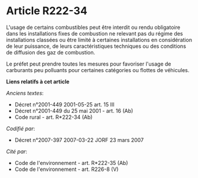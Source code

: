 # Article R222-34

L'usage de certains combustibles peut être interdit ou rendu obligatoire dans les installations fixes de combustion ne
relevant pas du régime des installations classées ou être limité à certaines installations en considération de leur
puissance, de leurs caractéristiques techniques ou des conditions de diffusion des gaz de combustion.

Le préfet peut prendre toutes les mesures pour favoriser l'usage de carburants peu polluants pour certaines catégories ou
flottes de véhicules.

**Liens relatifs à cet article**

_Anciens textes_:

  - Décret n°2001-449 2001-05-25 art. 15 III
  - Décret n°2001-449 du 25 mai 2001 - art. 16 (Ab)
  - Code rural - art. R*222-34 (Ab)

_Codifié par_:

  - Décret n°2007-397 2007-03-22 JORF 23 mars 2007

_Cité par_:

  - Code de l'environnement - art. R*222-35 (Ab)
  - Code de l'environnement - art. R226-8 (V)
